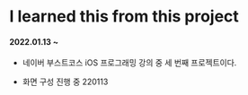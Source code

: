 # I learned this from this project
#### 2022.01.13 ~ 

* 네이버 부스트코스 iOS 프로그래밍 강의 중 세 번째 프로젝트이다.  


* 화면 구성 진행 중 220113
